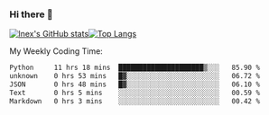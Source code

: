 ### Hi there 👋
[![lnex's GitHub stats](https://github-readme-stats.vercel.app/api?username=lnexenl&count_private=true&show_icons=true)](https://github.com/anuraghazra/github-readme-stats)[![Top Langs](https://github-readme-stats.vercel.app/api/top-langs/?username=lnexenl&layout=compact&langs_count=8&exclude_repo=32-bit-MIPS-CPU)](https://github.com/anuraghazra/github-readme-stats)

My Weekly Coding Time:
<!--START_SECTION:waka-->

```txt
Python     11 hrs 18 mins  █████████████████████▒░░░   85.90 %
unknown    0 hrs 53 mins   █▓░░░░░░░░░░░░░░░░░░░░░░░   06.72 %
JSON       0 hrs 48 mins   █▓░░░░░░░░░░░░░░░░░░░░░░░   06.10 %
Text       0 hrs 5 mins    ░░░░░░░░░░░░░░░░░░░░░░░░░   00.59 %
Markdown   0 hrs 3 mins    ░░░░░░░░░░░░░░░░░░░░░░░░░   00.42 %
```

<!--END_SECTION:waka-->
